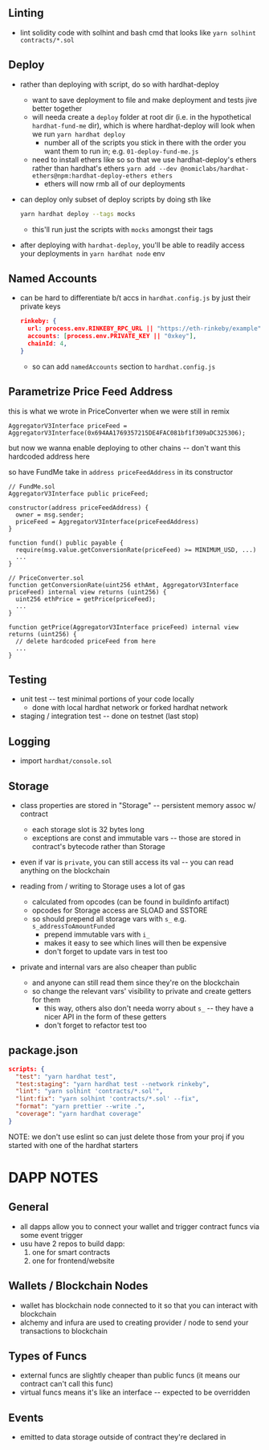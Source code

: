 ## Linting

- lint solidity code with solhint and bash cmd that looks like `yarn solhint contracts/*.sol`

## Deploy

- rather than deploying with script, do so with hardhat-deploy

  - want to save deployment to file and make deployment and tests jive better together
  - will needa create a `deploy` folder at root dir (i.e. in the hypothetical `hardhat-fund-me` dir), which is where hardhat-deploy will look when we run `yarn hardhat deploy`
    - number all of the scripts you stick in there with the order you want them to run in; e.g. `01-deploy-fund-me.js`
  - need to install ethers like so so that we use hardhat-deploy's ethers rather than hardhat's ethers `yarn add --dev @nomiclabs/hardhat-ethers@npm:hardhat-deploy-ethers ethers`
    - ethers will now rmb all of our deployments

- can deploy only subset of deploy scripts by doing sth like

  ```bash
  yarn hardhat deploy --tags mocks
  ```

  - this'll run just the scripts with `mocks` amongst their tags

- after deploying with `hardhat-deploy`, you'll be able to readily access your deployments in `yarn hardhat node` env

## Named Accounts

- can be hard to differentiate b/t accs in `hardhat.config.js` by just their private keys
  ```json
  rinkeby: {
    url: process.env.RINKEBY_RPC_URL || "https://eth-rinkeby/example",
    accounts: [process.env.PRIVATE_KEY || "0xkey"],
    chainId: 4,
  }
  ```
  - so can add `namedAccounts` section to `hardhat.config.js`

## Parametrize Price Feed Address

this is what we wrote in PriceConverter when we were still in remix

```
AggregatorV3Interface priceFeed = AggregatorV3Interface(0x694AA1769357215DE4FAC081bf1f309aDC325306);
```

but now we wanna enable deploying to other chains -- don't want this hardcoded address here

so have FundMe take in `address priceFeedAddress` in its constructor

```solidity
// FundMe.sol
AggregatorV3Interface public priceFeed;

constructor(address priceFeedAddress) {
  owner = msg.sender;
  priceFeed = AggregatorV3Interface(priceFeedAddress)
}

function fund() public payable {
  require(msg.value.getConversionRate(priceFeed) >= MINIMUM_USD, ...)
  ...
}
```

```solidity
// PriceConverter.sol
function getConversionRate(uint256 ethAmt, AggregatorV3Interface priceFeed) internal view returns (uint256) {
  uint256 ethPrice = getPrice(priceFeed);
  ...
}

function getPrice(AggregatorV3Interface priceFeed) internal view returns (uint256) {
  // delete hardcoded priceFeed from here
  ...
}
```

## Testing

- unit test -- test minimal portions of your code locally
  - done with local hardhat network or forked hardhat network
- staging / integration test -- done on testnet (last stop)

## Logging

- import `hardhat/console.sol`

## Storage

- class properties are stored in "Storage" -- persistent memory assoc w/ contract

  - each storage slot is 32 bytes long
  - exceptions are const and immutable vars -- those are stored in contract's bytecode rather than Storage

- even if var is `private`, you can still access its val -- you can read anything on the blockchain

- reading from / writing to Storage uses a lot of gas

  - calculated from opcodes (can be found in buildinfo artifact)
  - opcodes for Storage access are SLOAD and SSTORE
  - so should prepend all storage vars with `s_` e.g. `s_addressToAmountFunded`
    - prepend immutable vars with `i_`
    - makes it easy to see which lines will then be expensive
    - don't forget to update vars in test too

- private and internal vars are also cheaper than public
  - and anyone can still read them since they're on the blockchain
  - so change the relevant vars' visibility to private and create getters for them
    - this way, others also don't needa worry about `s_` -- they have a nicer API in the form of these getters
    - don't forget to refactor test too

## package.json

```json
scripts: {
  "test": "yarn hardhat test",
  "test:staging": "yarn hardhat test --network rinkeby",
  "lint": "yarn solhint 'contracts/*.sol'",
  "lint:fix": "yarn solhint 'contracts/*.sol' --fix",
  "format": "yarn prettier --write .",
  "coverage": "yarn hardhat coverage"
}
```

NOTE: we don't use eslint so can just delete those from your proj if you started with one of the hardhat starters

# DAPP NOTES

## General

- all dapps allow you to connect your wallet and trigger contract funcs via some event trigger
- usu have 2 repos to build dapp:
  1. one for smart contracts
  2. one for frontend/website

## Wallets / Blockchain Nodes

- wallet has blockchain node connected to it so that you can interact with blockchain
- alchemy and infura are used to creating provider / node to send your transactions to blockchain

## Types of Funcs

- external funcs are slightly cheaper than public funcs (it means our contract can't call this func)
- virtual funcs means it's like an interface -- expected to be overridden

## Events

- emitted to data storage outside of contract they're declared in
